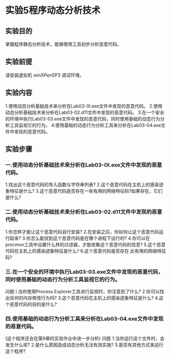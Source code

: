 # 实验5程序动态分析技术

## 实验目的

掌握程序静态分析技术，能够使用工具初步分析恶意代码。

## 实验前提

请安装虚拟机 winXPenSP3 调试环境。

## 实验内容

1.使用动态分析基础技术来分析在Lab03-0l.exe文件中发现的恶意代码。
2.使用动态分析基础技术来分析在Lab03-02.d11文件中发现的恶意代码。
3.在一个安全的环境中执行Lab03-03.exe文件中发现的恶意代码，同时使用基础的动态行为分析工具监视它的行为。
4.使用基础的动态行为分析工具来分析在Lab03-04.exe文件中发现的恶意代码。

## 实验步骤

### 一.使用动态分析基础技术来分析在Lab03-Ol.exe文件中发现的恶意代码。

1.找出这个恶意代码的导入函数与字符串列表?
2.这个恶意代码在主机上的感染迹象特征是什么?
3.这个恶意代码是否存在一些有用的网络特征码?如果存在，它们是什么?

### 二.使用动态分析基础技术来分析在Lab03-02.d11文件中发现的恶意代码。

1.你怎样才能让这个恶意代码自行安装?
2.在安装之后，你如何让这个恶意代码运行起来?
3.你怎么能找到这个恶意代码是在哪个进程下运行的?
4.你可以在procmon工具中设置什么样的过滤器，才能收集这个恶意代码的信息?
5.这个恶意代码在主机上的感染迹象特征是什么?
6.这个恶意代码是否存在·此有用的网络特征码?

###  三.在一个安全的环境中执行Lab03-03.exe文件中发现的恶意代码，同时使用基础的动态行为分析工具监视它的行为。
问题
I.当你使用Process Explorer工具进行监视时，你注意到了什么?
2.你可以找出任何的内存修改行为吗?
3.这个恶意代码在主机上的感染迹象特征是什么?
4.这个恶意代码的目的是什么?

###  四.使用基础的动态行为分析工具来分析在Lab03-04.exe文件中发现的恶意代码。
(这个程序还会在第9章的实验作业中进一步分析)
问题
1.当你运行这个文件时，会发生什么呢?
2.是什么原因造成动态分析无法有效实施?
3.是否有其他方式来运行这个程序?





